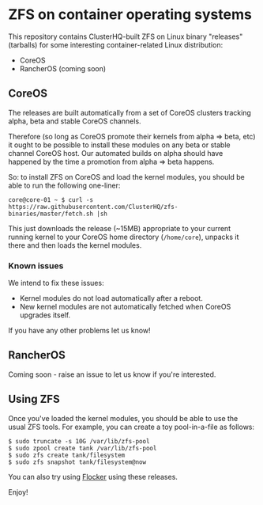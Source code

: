 # ZFS on container operating systems

This repository contains ClusterHQ-built ZFS on Linux binary "releases" (tarballs) for some interesting container-related Linux distribution:

* CoreOS
* RancherOS (coming soon)

## CoreOS

The releases are built automatically from a set of CoreOS clusters tracking alpha, beta and stable CoreOS channels.

Therefore (so long as CoreOS promote their kernels from alpha => beta, etc) it ought to be possible to install these modules on any beta or stable channel CoreOS host.
Our automated builds on alpha should have happened by the time a promotion from alpha => beta happens.

So: to install ZFS on CoreOS and load the kernel modules, you should be able to run the following one-liner:

```
core@core-01 ~ $ curl -s https://raw.githubusercontent.com/ClusterHQ/zfs-binaries/master/fetch.sh |sh
```

This just downloads the release (~15MB) appropriate to your current running kernel to your CoreOS home directory (`/home/core`), unpacks it there and then loads the kernel modules.

### Known issues

We intend to fix these issues:

* Kernel modules do not load automatically after a reboot.
* New kernel modules are not automatically fetched when CoreOS upgrades itself.

If you have any other problems let us know!

## RancherOS

Coming soon - raise an issue to let us know if you're interested.

## Using ZFS

Once you've loaded the kernel modules, you should be able to use the usual ZFS tools.
For example, you can create a toy pool-in-a-file as follows:

```
$ sudo truncate -s 10G /var/lib/zfs-pool
$ sudo zpool create tank /var/lib/zfs-pool
$ sudo zfs create tank/filesystem
$ sudo zfs snapshot tank/filesystem@now
```

You can also try using [Flocker](https://clusterhq.com/) using these releases.

Enjoy!
